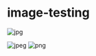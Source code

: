 # image-testing

![jpg](https://user-images.githubusercontent.com/107114304/185969531-352a7407-7bf7-4ac3-b7a3-392fa50b3b1b.jpg)





![jpeg](https://user-images.githubusercontent.com/107114304/185983026-2ab644aa-4330-45ee-84b3-e6f4797b26f8.jpeg)
![png](https://user-images.githubusercontent.com/107114304/185983046-daabe16e-eddd-4b06-b51c-4401851d3b6d.png)
